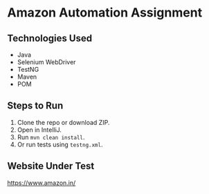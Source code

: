 # Amazon Automation Assignment

## Technologies Used
- Java
- Selenium WebDriver
- TestNG
- Maven
- POM 

## Steps to Run
1. Clone the repo or download ZIP.
2. Open in IntelliJ.
3. Run `mvn clean install`.
4. Or run tests using `testng.xml`.

## Website Under Test
https://www.amazon.in/
